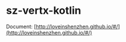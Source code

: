 # sz-vertx-kotlin
Document: [http://loveinshenzhen.github.io/#/](http://loveinshenzhen.github.io/#/)
